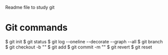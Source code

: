 Readme file to study git

# Git commands
$ git init
$ git status
$ git log --oneline --decorate --graph --all
$ git branch
$ git checkout -b ""
$ git add
$ git commit -m ""
$ git revert
$ git reset
